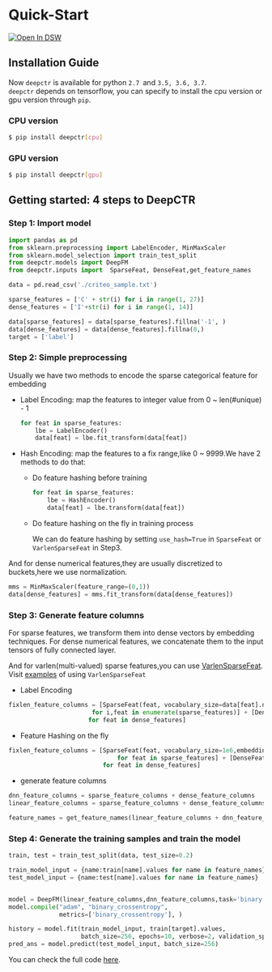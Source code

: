 # Quick-Start

[![Open In DSW](https://pai-public-data.oss-cn-beijing.aliyuncs.com/EN-pai-dsw.svg)](https://dsw-dev.data.aliyun.com/#/?fileUrl=https://pai-public-data.oss-cn-beijing.aliyuncs.com/deep-ctr/Getting-started-4-steps-to-DeepCTR.ipynb&fileName=Getting-started-4-steps-to-DeepCTR.ipynb)
## Installation Guide
Now `deepctr` is available for python `2.7 `and `3.5, 3.6, 3.7`.  
`deepctr` depends on tensorflow, you can specify to install the cpu version or gpu version through `pip`.

### CPU version

```bash
$ pip install deepctr[cpu]
```
### GPU version

```bash
$ pip install deepctr[gpu]
```
## Getting started: 4 steps to DeepCTR


### Step 1: Import model


```python
import pandas as pd
from sklearn.preprocessing import LabelEncoder, MinMaxScaler
from sklearn.model_selection import train_test_split
from deepctr.models import DeepFM
from deepctr.inputs import  SparseFeat, DenseFeat,get_feature_names

data = pd.read_csv('./criteo_sample.txt')

sparse_features = ['C' + str(i) for i in range(1, 27)]
dense_features = ['I'+str(i) for i in range(1, 14)]

data[sparse_features] = data[sparse_features].fillna('-1', )
data[dense_features] = data[dense_features].fillna(0,)
target = ['label']
```
    


### Step 2: Simple preprocessing


Usually we have two methods to encode the sparse categorical feature for embedding

- Label Encoding: map the features to integer value from 0 ~ len(#unique) - 1
  ```python
  for feat in sparse_features:
      lbe = LabelEncoder()
      data[feat] = lbe.fit_transform(data[feat])
  ```
- Hash Encoding: map the features to a fix range,like 0 ~ 9999.We have 2 methods to do that:
  - Do feature hashing before training
    ```python
    for feat in sparse_features:
        lbe = HashEncoder()
        data[feat] = lbe.transform(data[feat])
    ```
  - Do feature hashing on the fly in training process 

    We can do feature hashing by setting `use_hash=True` in `SparseFeat` or `VarlenSparseFeat` in Step3.


And for dense numerical features,they are usually  discretized to buckets,here we use normalization.

```python
mms = MinMaxScaler(feature_range=(0,1))
data[dense_features] = mms.fit_transform(data[dense_features])
```


### Step 3: Generate feature columns

For sparse features, we transform them into dense vectors by embedding techniques.
For dense numerical features, we concatenate them to the input tensors of fully connected layer. 

And for varlen(multi-valued) sparse features,you can use [VarlenSparseFeat](./Features.html#varlensparsefeat).  Visit [examples](./Examples.html#multi-value-input-movielens) of using `VarlenSparseFeat`

- Label Encoding
```python
fixlen_feature_columns = [SparseFeat(feat, vocabulary_size=data[feat].nunique(),embedding_dim=4)
                       for i,feat in enumerate(sparse_features)] + [DenseFeat(feat, 1,)
                      for feat in dense_features]

```
- Feature Hashing on the fly
```python
fixlen_feature_columns = [SparseFeat(feat, vocabulary_size=1e6,embedding_dim=4, use_hash=True, dtype='string')  # since the input is string
                              for feat in sparse_features] + [DenseFeat(feat, 1, )
                          for feat in dense_features]
```
- generate feature columns
```python
dnn_feature_columns = sparse_feature_columns + dense_feature_columns
linear_feature_columns = sparse_feature_columns + dense_feature_columns

feature_names = get_feature_names(linear_feature_columns + dnn_feature_columns)

```
### Step 4: Generate the training samples and train the model

```python
train, test = train_test_split(data, test_size=0.2)

train_model_input = {name:train[name].values for name in feature_names}
test_model_input = {name:test[name].values for name in feature_names}


model = DeepFM(linear_feature_columns,dnn_feature_columns,task='binary')
model.compile("adam", "binary_crossentropy",
              metrics=['binary_crossentropy'], )

history = model.fit(train_model_input, train[target].values,
                    batch_size=256, epochs=10, verbose=2, validation_split=0.2, )
pred_ans = model.predict(test_model_input, batch_size=256)

```
You can check the full code [here](./Examples.html#classification-criteo).








